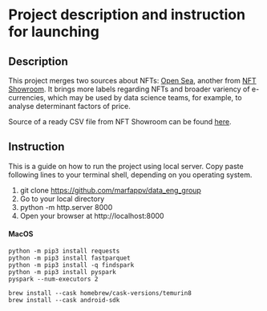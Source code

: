 # Project description and instruction for launching

## Description
This project merges two sources about NFTs: [Open Sea](https://opensea.io), another from [NFT Showroom](https://nftshowroom.com). It brings more labels regarding NFTs and broader variency of e-currencies, which may be used by data science teams, for example, to analyse determinant factors of price.

Source of a ready CSV file from NFT Showroom can be found [here](https://www.kaggle.com/datasets/vepnar/nft-art-dataset).

## Instruction
This is a guide on how to run the project using local server. Copy paste following lines to your terminal shell, depending on you operating system.

1. git clone https://github.com/marfappv/data_eng_group
2. Go to your local directory
3. python -m http.server 8000
4. Open your browser at http://localhost:8000

#### MacOS
```
python -m pip3 install requests
python -m pip3 install fastparquet
python -m pip3 install -q findspark
python -m pip3 install pyspark
pyspark --num-executors 2

brew install --cask homebrew/cask-versions/temurin8
brew install --cask android-sdk
```